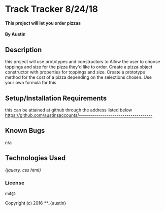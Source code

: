 # Track Tracker  8/24/18

#### This project will let you order pizzas

#### By Austin

## Description

this project will use prototypes and constructors to
Allow the user to choose toppings and size for the pizza they'd like to order.
Create a pizza object constructor with properties for toppings and size.
Create a prototype method for the cost of a pizza depending on the selections chosen. Use your own formula for this.
## Setup/Installation Requirements

this can be attained at github through
the address listed below
https://github.com/austinsaccounts/-------------------------------------


## Known Bugs
n/a

## Technologies Used

_{jquery, css html}_

### License
 mit@

Copyright (c) 2016 **_{austin}
